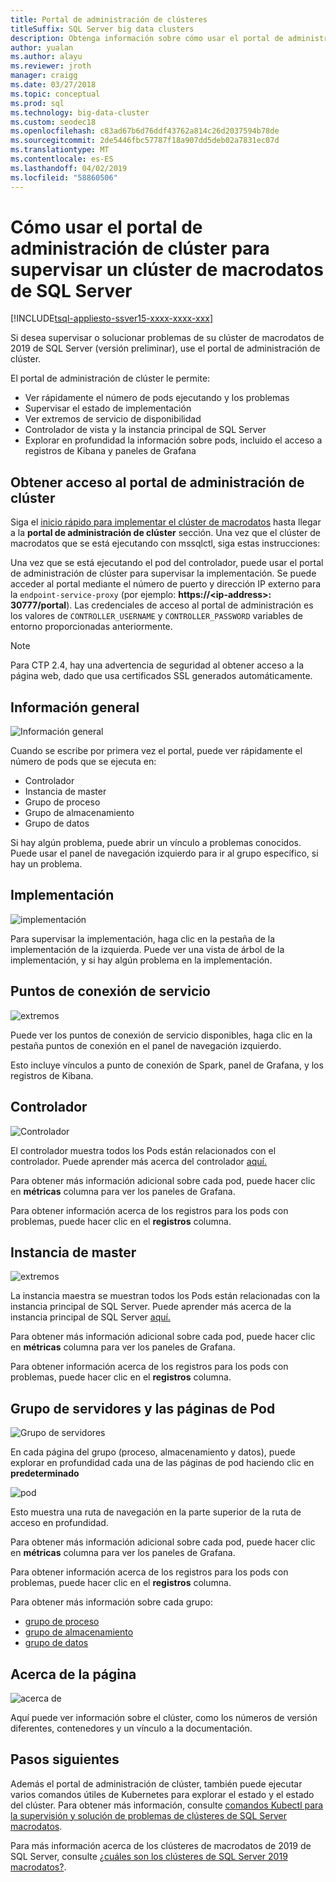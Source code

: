 ```yaml
---
title: Portal de administración de clústeres
titleSuffix: SQL Server big data clusters
description: Obtenga información sobre cómo usar el portal de administración de clúster para supervisar clústeres de macrodatos de 2019 de SQL Server (versión preliminar).
author: yualan
ms.author: alayu
ms.reviewer: jroth
manager: craigg
ms.date: 03/27/2018
ms.topic: conceptual
ms.prod: sql
ms.technology: big-data-cluster
ms.custom: seodec18
ms.openlocfilehash: c83ad67b6d76ddf43762a814c26d2037594b78de
ms.sourcegitcommit: 2de5446fbc57787f18a907dd5deb02a7831ec07d
ms.translationtype: MT
ms.contentlocale: es-ES
ms.lasthandoff: 04/02/2019
ms.locfileid: "58860506"
---
```

# <a name="how-to-use-the-cluster-administration-portal-to-monitor-a-sql-server-big-data-cluster"></a>Cómo usar el portal de administración de clúster para supervisar un clúster de macrodatos de SQL Server

[!INCLUDE[tsql-appliesto-ssver15-xxxx-xxxx-xxx](../includes/tsql-appliesto-ssver15-xxxx-xxxx-xxx.md)]

Si desea supervisar o solucionar problemas de su clúster de macrodatos de 2019 de SQL Server (versión preliminar), use el portal de administración de clúster.

El portal de administración de clúster le permite:
- Ver rápidamente el número de pods ejecutando y los problemas
- Supervisar el estado de implementación
- Ver extremos de servicio de disponibilidad
- Controlador de vista y la instancia principal de SQL Server
- Explorar en profundidad la información sobre pods, incluido el acceso a registros de Kibana y paneles de Grafana

## <a name="access-the-cluster-administration-portal"></a>Obtener acceso al portal de administración de clúster

Siga el [inicio rápido para implementar el clúster de macrodatos](quickstart-big-data-cluster-deploy.md) hasta llegar a la **portal de administración de clúster** sección. Una vez que el clúster de macrodatos que se está ejecutando con mssqlctl, siga estas instrucciones:

Una vez que se está ejecutando el pod del controlador, puede usar el portal de administración de clúster para supervisar la implementación. Se puede acceder al portal mediante el número de puerto y dirección IP externo para la `endpoint-service-proxy` (por ejemplo: **https://\<ip-address\>: 30777/portal**). Las credenciales de acceso al portal de administración es los valores de `CONTROLLER_USERNAME` y `CONTROLLER_PASSWORD` variables de entorno proporcionadas anteriormente.

> [!NOTE]
> Para CTP 2.4, hay una advertencia de seguridad al obtener acceso a la página web, dado que usa certificados SSL generados automáticamente.

## <a name="overview"></a>Información general

![Información general](./media/cluster-admin-portal/portal-overview.png)

Cuando se escribe por primera vez el portal, puede ver rápidamente el número de pods que se ejecuta en:
- Controlador
- Instancia de master
- Grupo de proceso
- Grupo de almacenamiento
- Grupo de datos

Si hay algún problema, puede abrir un vínculo a problemas conocidos. Puede usar el panel de navegación izquierdo para ir al grupo específico, si hay un problema.

## <a name="deployment"></a>Implementación

![implementación](./media/cluster-admin-portal/portal-deployment.png)

Para supervisar la implementación, haga clic en la pestaña de la implementación de la izquierda. Puede ver una vista de árbol de la implementación, y si hay algún problema en la implementación.

## <a name="service-endpoints"></a>Puntos de conexión de servicio

![extremos](./media/cluster-admin-portal/portal-endpoints.png)

Puede ver los puntos de conexión de servicio disponibles, haga clic en la pestaña puntos de conexión en el panel de navegación izquierdo.

Esto incluye vínculos a punto de conexión de Spark, panel de Grafana, y los registros de Kibana.

## <a name="controller"></a>Controlador

![Controlador](./media/cluster-admin-portal/portal-controller.png)

El controlador muestra todos los Pods están relacionados con el controlador. Puede aprender más acerca del controlador [aquí.](concept-controller.md)

Para obtener más información adicional sobre cada pod, puede hacer clic en **métricas** columna para ver los paneles de Grafana.

Para obtener información acerca de los registros para los pods con problemas, puede hacer clic en el **registros** columna.

## <a name="master-instance"></a>Instancia de master

![extremos](./media/cluster-admin-portal/portal-master.png)

La instancia maestra se muestran todos los Pods están relacionadas con la instancia principal de SQL Server. Puede aprender más acerca de la instancia principal de SQL Server [aquí.](concept-master-instance.md)

Para obtener más información adicional sobre cada pod, puede hacer clic en **métricas** columna para ver los paneles de Grafana.

Para obtener información acerca de los registros para los pods con problemas, puede hacer clic en el **registros** columna.

## <a name="pool-and-pod-pages"></a>Grupo de servidores y las páginas de Pod

![Grupo de servidores](./media/cluster-admin-portal/portal-data-pool.png)

En cada página del grupo (proceso, almacenamiento y datos), puede explorar en profundidad cada una de las páginas de pod haciendo clic en **predeterminado**

![pod](./media/cluster-admin-portal/portal-data-default-pool.png)

Esto muestra una ruta de navegación en la parte superior de la ruta de acceso en profundidad.

Para obtener más información adicional sobre cada pod, puede hacer clic en **métricas** columna para ver los paneles de Grafana.

Para obtener información acerca de los registros para los pods con problemas, puede hacer clic en el **registros** columna.

Para obtener más información sobre cada grupo:
- [grupo de proceso](concept-compute-pool.md)
- [grupo de almacenamiento](concept-storage-pool.md)
- [grupo de datos](concept-data-pool.md)

## <a name="about-page"></a>Acerca de la página

![acerca de](./media/cluster-admin-portal/portal-about.png)

Aquí puede ver información sobre el clúster, como los números de versión diferentes, contenedores y un vínculo a la documentación.

## <a name="next-steps"></a>Pasos siguientes

Además el portal de administración de clúster, también puede ejecutar varios comandos útiles de Kubernetes para explorar el estado y el estado del clúster. Para obtener más información, consulte [comandos Kubectl para la supervisión y solución de problemas de clústeres de SQL Server macrodatos](cluster-troubleshooting-commands.md).

Para más información acerca de los clústeres de macrodatos de 2019 de SQL Server, consulte [¿cuáles son los clústeres de SQL Server 2019 macrodatos?](big-data-cluster-overview.md).
